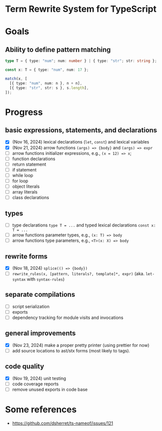 # Term Rewrite System for TypeScript

# Goals

## Ability to define pattern matching

```typescript
type T = { type: "num"; num: number } | { type: "str"; str: string };

const x: T = { type: "num", num: 17 };

match(x, [
  [{ type: "num", num: n }, n + n],
  [{ type: "str", str: s }, s.length],
]);
```

# Progress

## basic expressions, statements, and declarations

- [x] (Nov 16, 2024) lexical declarations (`let`, `const`) and lexical variables
- [x] (Nov 21, 2024) arrow functions `(args) => {body}` and `(args) => expr`
- [ ] arrow functions initializer expressions, e.g., `(x = 12) => x`;
- [ ] function declarations
- [ ] return statement
- [ ] if statement
- [ ] while loop
- [ ] for loop
- [ ] object literals
- [ ] array literals
- [ ] class declarations

## types

- [ ] type declarations `type T = ...` and typed lexical declarations `const x: T = ...`
- [ ] arrow functions parameter types, e.g., `(x: T) => body`
- [ ] arrow functions type parameters, e.g., `<T>(x: X) => body`

## rewrite forms

- [x] (Nov 18, 2024) `splice(() => {body})`
- [ ] `rewrite_rules(x, [pattern, literals?, template]*, expr)` (aka. `let-syntax` with `syntax-rules`)

## separate compilations

- [ ] script serialization
- [ ] exports
- [ ] dependency tracking for module visits and invocations

## general improvements

- [x] (Nov 23, 2024) make a proper pretty printer (using prettier for now)
- [ ] add source locations to ast/stx forms (most likely to tags).

## code quality

- [x] (Nov 19, 2024) unit testing
- [ ] code coverage reports
- [ ] remove unused exports in code base

# Some references

- https://github.com/dsherret/ts-nameof/issues/121
